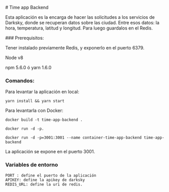 # Time app Backend

Esta aplicación es la encarga de hacer las solicitudes a los servicios de Darksky, donde se recuperan datos sobre las ciudad. Entre esos datos: la hora, temperatura, latitud y longitud. Para luego guardalos en el Redis.

### Prerequisitos:

Tener instalado previamente Redis, y exponerlo en el puerto 6379.

Node v8

npm 5.6.0 ó yarn 1.6.0

### Comandos:

Para levantar la aplicación en local:

    yarn install && yarn start

Para levantarla con Docker:

    docker build -t time-app-backend .

    docker run -d -p.

    docker run -d -p=3001:3001 --name container-time-app-backend time-app-backend

La aplicación se expone en el puerto 3001.

### Variables de entorno

    PORT : define el puerto de la aplicación
    APIKEY: define la apikey de darksky
    REDIS_URL: define la uri de redis.
